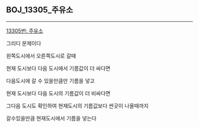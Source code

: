 ## BOJ_13305_주유소

---

[13305번: 주유소](https://www.acmicpc.net/problem/13305)

그리디 문제이다

왼쪽도시에서 오른쪽도시로 갈때

현재 도시보다 다음 도시에서 기름값이 더 싸다면 

다음도시에 갈 수 있을만큼만 기름을 넣고

현재 도시보다 다음 도시의 기름값이 더 비싸다면

그다음 도시도 확인하여 현재도시의 기름값보다 싼곳이 나올때까지

갈수있을만큼 현재도시에서 기름을 넣는다
